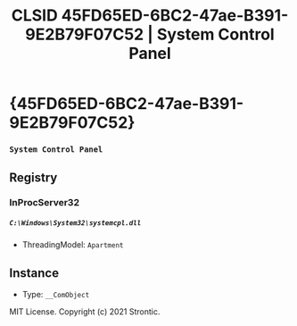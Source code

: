 ﻿---
title: "CLSID 45FD65ED-6BC2-47ae-B391-9E2B79F07C52 | System Control Panel"
excerpt: What is COM-Object CLSID 45FD65ED-6BC2-47ae-B391-9E2B79F07C52?
---

# {45FD65ED-6BC2-47ae-B391-9E2B79F07C52}

### `System Control Panel`

## Registry


### InProcServer32

##### `C:\Windows\System32\systemcpl.dll`
* ThreadingModel: `Apartment`

## Instance

* Type: `__ComObject`

MIT License. Copyright (c) 2021 Strontic.


